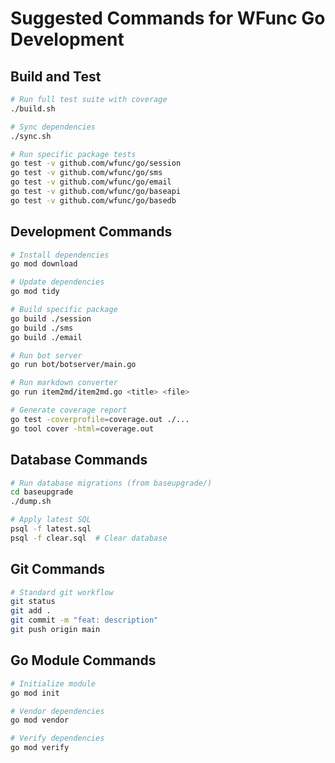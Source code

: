 # Suggested Commands for WFunc Go Development

## Build and Test
```bash
# Run full test suite with coverage
./build.sh

# Sync dependencies
./sync.sh

# Run specific package tests
go test -v github.com/wfunc/go/session
go test -v github.com/wfunc/go/sms
go test -v github.com/wfunc/go/email
go test -v github.com/wfunc/go/baseapi
go test -v github.com/wfunc/go/basedb
```

## Development Commands
```bash
# Install dependencies
go mod download

# Update dependencies
go mod tidy

# Build specific package
go build ./session
go build ./sms
go build ./email

# Run bot server
go run bot/botserver/main.go

# Run markdown converter
go run item2md/item2md.go <title> <file>

# Generate coverage report
go test -coverprofile=coverage.out ./...
go tool cover -html=coverage.out
```

## Database Commands
```bash
# Run database migrations (from baseupgrade/)
cd baseupgrade
./dump.sh

# Apply latest SQL
psql -f latest.sql
psql -f clear.sql  # Clear database
```

## Git Commands
```bash
# Standard git workflow
git status
git add .
git commit -m "feat: description"
git push origin main
```

## Go Module Commands
```bash
# Initialize module
go mod init

# Vendor dependencies
go mod vendor

# Verify dependencies
go mod verify
```